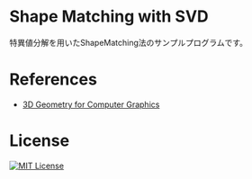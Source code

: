 # Shape Matching with SVD
特異値分解を用いたShapeMatching法のサンプルプログラムです。

# References

- [3D Geometry for Computer Graphics](https://igl.ethz.ch/teaching/tau/cg/cg2005/svd.ppt)

# License
[![MIT License](http://img.shields.io/badge/license-MIT-blue.svg?style=flat)](LICENSE)